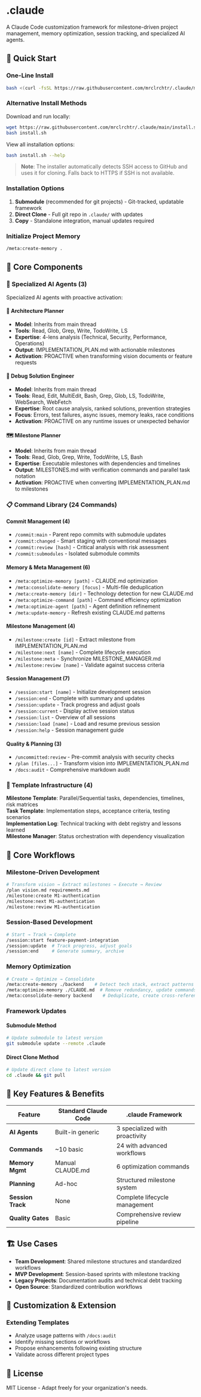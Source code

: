 # .claude

A Claude Code customization framework for milestone-driven project management, memory optimization, session tracking, and specialized AI agents.

## 🚀 Quick Start

### One-Line Install
```bash
bash <(curl -fsSL https://raw.githubusercontent.com/mrclrchtr/.claude/main/install.sh)
```

### Alternative Install Methods

Download and run locally:
```bash
wget https://raw.githubusercontent.com/mrclrchtr/.claude/main/install.sh
bash install.sh
```

View all installation options:
```bash
bash install.sh --help
```

> **Note**: The installer automatically detects SSH access to GitHub and uses it for cloning. Falls back to HTTPS if SSH is not available.

### Installation Options

1. **Submodule** (recommended for git projects) - Git-tracked, updatable framework
2. **Direct Clone** - Full git repo in `.claude/` with updates
3. **Copy** - Standalone integration, manual updates required

### Initialize Project Memory
```bash
/meta:create-memory .
```

## 🎯 Core Components

### 🤖 Specialized AI Agents (3)

Specialized AI agents with proactive activation:

#### 📐 Architecture Planner
- **Model**: Inherits from main thread
- **Tools**: Read, Glob, Grep, Write, TodoWrite, LS
- **Expertise**: 4-lens analysis (Technical, Security, Performance, Operations)
- **Output**: IMPLEMENTATION_PLAN.md with actionable milestones
- **Activation**: PROACTIVE when transforming vision documents or feature requests

#### 🔧 Debug Solution Engineer  
- **Model**: Inherits from main thread
- **Tools**: Read, Edit, MultiEdit, Bash, Grep, Glob, LS, TodoWrite, WebSearch, WebFetch
- **Expertise**: Root cause analysis, ranked solutions, prevention strategies
- **Focus**: Errors, test failures, async issues, memory leaks, race conditions
- **Activation**: PROACTIVE on any runtime issues or unexpected behavior

#### 🗺️ Milestone Planner
- **Model**: Inherits from main thread
- **Tools**: Read, Glob, Grep, Write, TodoWrite, LS, Bash
- **Expertise**: Executable milestones with dependencies and timelines
- **Output**: MILESTONES.md with verification commands and parallel task notation
- **Activation**: PROACTIVE when converting IMPLEMENTATION_PLAN.md to milestones

### 📋 Command Library (24 Commands)

#### Commit Management (4)
- `/commit:main` - Parent repo commits with submodule updates
- `/commit:changed` - Smart staging with conventional messages  
- `/commit:review [hash]` - Critical analysis with risk assessment
- `/commit:submodules` - Isolated submodule commits

#### Memory & Meta Management (6)
- `/meta:optimize-memory [path]` - CLAUDE.md optimization
- `/meta:consolidate-memory [focus]` - Multi-file deduplication
- `/meta:create-memory [dir]` - Technology detection for new CLAUDE.md
- `/meta:optimize-command [path]` - Command efficiency optimization
- `/meta:optimize-agent [path]` - Agent definition refinement
- `/meta:update-memory` - Refresh existing CLAUDE.md patterns

#### Milestone Management (4)
- `/milestone:create [id]` - Extract milestone from IMPLEMENTATION_PLAN.md
- `/milestone:next [name]` - Complete lifecycle execution
- `/milestone:meta` - Synchronize MILESTONE_MANAGER.md
- `/milestone:review [name]` - Validate against success criteria

#### Session Management (7)
- `/session:start [name]` - Initialize development session
- `/session:end` - Complete with summary and updates
- `/session:update` - Track progress and adjust goals
- `/session:current` - Display active session status
- `/session:list` - Overview of all sessions
- `/session:load [name]` - Load and resume previous session
- `/session:help` - Session management guide

#### Quality & Planning (3)
- `/uncommitted:review` - Pre-commit analysis with security checks
- `/plan [files...]` - Transform vision into IMPLEMENTATION_PLAN.md
- `/docs:audit` - Comprehensive markdown audit

### 📐 Template Infrastructure (4)

**Milestone Template**: Parallel/Sequential tasks, dependencies, timelines, risk matrices  
**Task Template**: Implementation steps, acceptance criteria, testing scenarios  
**Implementation Log**: Technical tracking with debt registry and lessons learned  
**Milestone Manager**: Status orchestration with dependency visualization

## 🔄 Core Workflows

### Milestone-Driven Development

```bash
# Transform vision → Extract milestones → Execute → Review
/plan vision.md requirements.md
/milestone:create M1-authentication  
/milestone:next M1-authentication
/milestone:review M1-authentication
```

### Session-Based Development

```bash
# Start → Track → Complete
/session:start feature-payment-integration
/session:update  # Track progress, adjust goals
/session:end     # Generate summary, archive
```

### Memory Optimization

```bash
# Create → Optimize → Consolidate
/meta:create-memory ./backend    # Detect tech stack, extract patterns
/meta:optimize-memory ./CLAUDE.md  # Remove redundancy, update commands
/meta:consolidate-memory backend    # Deduplicate, create cross-references
```


### Framework Updates

#### Submodule Method
```bash
# Update submodule to latest version
git submodule update --remote .claude
```

#### Direct Clone Method
```bash
# Update direct clone to latest version
cd .claude && git pull
```


## 🎨 Key Features & Benefits

| Feature           | Standard Claude Code | .claude Framework               |
|-------------------|----------------------|---------------------------------|
| **AI Agents**     | Built-in generic     | 3 specialized with proactivity  |
| **Commands**      | ~10 basic            | 24 with advanced workflows      |
| **Memory Mgmt**   | Manual CLAUDE.md     | 6 optimization commands         |
| **Planning**      | Ad-hoc               | Structured milestone system     |
| **Session Track** | None                 | Complete lifecycle management   |
| **Quality Gates** | Basic                | Comprehensive review pipeline   |

## 🏗️ Use Cases

- **Team Development**: Shared milestone structures and standardized workflows
- **MVP Development**: Session-based sprints with milestone tracking
- **Legacy Projects**: Documentation audits and technical debt tracking
- **Open Source**: Standardized contribution workflows

## 🔧 Customization & Extension

### Extending Templates
- Analyze usage patterns with `/docs:audit`
- Identify missing sections or workflows
- Propose enhancements following existing structure
- Validate across different project types

## 📄 License

MIT License - Adapt freely for your organization's needs.
